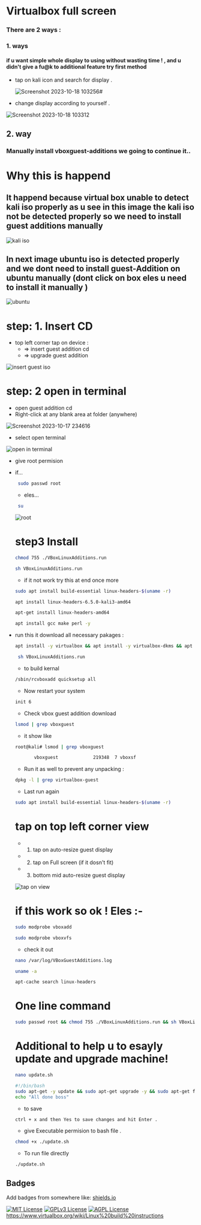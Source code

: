 # Virtualbox full screen
### There are 2 ways :
### 1. ways
#### if u want simple whole display to using without wasting time ! , and u didn't give a fu@k to additional feature try first method
- tap on kali icon and search for display .

  ![Screenshot 2023-10-18 103256](https://github.com/Esther7171/virtualox-fullscreen/assets/122229257/80988676-eecd-4e55-b3dd-9e9efb3f1f8b)#

- change display according to yourself .
  
![Screenshot 2023-10-18 103312](https://github.com/Esther7171/virtualox-fullscreen/assets/122229257/0d65efb8-e6a4-4f7f-9bd5-9cb46837f731)

## 2. way 
### Manually install vboxguest-additions we going to continue it..
# Why this is happend
## It happend because virtual box unable to detect kali iso properly as u see in this image the kali iso not be detected properly so we need to install guest additions manually
![kali iso](https://github.com/Esther7171/virtualox-fullscreen/assets/122229257/afe655bb-c8fb-40de-a937-306e76ac1a56)
## In next image ubuntu iso is detected properly and we dont need to install guest-Addition on ubuntu manually (dont click on box eles u need to install it manually )
![ubuntu](https://github.com/Esther7171/virtualox-fullscreen/assets/122229257/488c0a56-532e-48ed-861f-cbbedcbec425)

# step: 1. Insert CD
- top left corner tap on device :
    - => insert guest addition cd
    - => upgrade guest addition
   
![insert guest iso](https://github.com/Esther7171/virtualox-fullscreen/assets/122229257/90d22b87-764f-42f2-951e-8646e409064a)

# step: 2 open in terminal
 - open guest addition cd
 - Right-click at any blank area at folder (anywhere)
 
![Screenshot 2023-10-17 234616](https://github.com/Esther7171/virtualox-fullscreen/assets/122229257/b9a5da29-6e95-4dfe-96bf-bc62843d9cbe)

 - select open terminal

![open in terminal](https://github.com/Esther7171/virtualox-fullscreen/assets/122229257/71dd788f-bc0f-4db3-bc6e-b1d5c5b9e40b)

 - give root permision 

 - if...
   ```bash
    sudo passwd root
   ```
   - eles...
   ```bash
    su 
   ```

   ![root](https://github.com/Esther7171/virtualox-fullscreen/assets/122229257/d7a11570-3b16-4503-b43b-8f3a6aaffed1)
   
   # step3 Install
   ```bash
   chmod 755 ./VBoxLinuxAdditions.run
   ```
   ```bash
   sh VBoxLinuxAdditions.run
   ```
   - if it not work try this at end once more
   ```bash
   sudo apt install build-essential linux-headers-$(uname -r)
   ```
   ```bash
   apt install linux-headers-6.5.0-kali3-amd64 
   ```
   ```bash
   apt-get install linux-headers-amd64 
   ```
   ```bash
   apt install gcc make perl -y
   ```
- run this it download all necessary pakages :
   ```bash
   apt install -y virtualbox && apt install -y virtualbox-dkms && apt install -y virtualbox-ext-pack && apt install -y virtualbox-guest-utils && apt install -y virtualbox-qt && apt install -y virtualbox-guest-additions-iso && apt install -y virtualbox-source && apt install -y virtualbox-guest-x11 && apt install -y virtualenv && apt install -y virtualenvwrapper && apt install -y virtualenvwrapper-doc  && apt install -y virtualgps  && apt install -y virtualgps 
   ```
  ```bash
   sh VBoxLinuxAdditions.run
   ```
   - to build kernal
   ```bash
   /sbin/rcvboxadd quicksetup all
   ```
   - Now restart your system
   ```bash
   init 6
   ```
   - Check vbox guest addition download
   ```bash
   lsmod | grep vboxguest
   ```
   - it show like
   ```bash
   root@kali# lsmod | grep vboxguest

          vboxguest             219348  7 vboxsf
   ``` 
   - Run it as well to prevent any unpacking :
   ```bash
   dpkg -l | grep virtualbox-guest
   ```
   - Last run again
   ```bash
   sudo apt install build-essential linux-headers-$(uname -r)
   ```
   # tap on top left corner view
  * 1. tap on auto-resize guest display
  * 2. tap on Full screen (if it dosn't fit)
  * 3. bottom mid auto-resize guest display
  
   ![tap on view](https://github.com/Esther7171/virtualox-fullscreen/assets/122229257/85f6179a-68be-4190-b115-5afc525ed470)
    
   # if this work so ok ! Eles :-
   ```bash
   sudo modprobe vboxadd
   ```
   ```bash
   sudo modprobe vboxvfs
   ```
   - check it out
   ```bash
   nano /var/log/VBoxGuestAdditions.log 
   ```
   ```bash
   uname -a 
   ```
   ```bash
   apt-cache search linux-headers
   ```

   # One line command
   ```bash
   sudo passwd root && chmod 755 ./VBoxLinuxAdditions.run && sh VBoxLinuxAdditions.run && sudo apt install build-essential linux-headers-$(uname -r) && apt-get install linux-headers-amd64 && apt install linux-headers-6.5.0-kali2-amd64 && apt install gcc make perl -y && apt install -y virtualbox && apt install -y virtualbox-dkms && apt install -y virtualbox-ext-pack && apt install -y virtualbox-guest-utils && apt install -y virtualbox-qt && apt install -y virtualbox-guest-additions-iso && apt install -y virtualbox-source && apt install -y virtualbox-guest-x11 && apt install -y virtualenv && apt install -y virtualenvwrapper && apt install -y virtualenvwrapper-doc  && apt install -y virtualgps  && apt install -y virtualgps &&/sbin/rcvboxadd quicksetup all &&  lsmod | grep vboxguest && dpkg -l | grep virtualbox-guest && sudo apt install build-essential linux-headers-$(uname -r) && init 6
   ```

   # Additional to help u to esayly update and upgrade machine!
   ``` bash
   nano update.sh
   ```
   ```bash
   #!/bin/bash
   sudo apt-get -y update && sudo apt-get upgrade -y && sudo apt-get full-upgrade && sudo apt-get dist-upgrade -y && sudo apt autoremove -y
   echo "All done boss"
   ```
   - to save 
   ```bash 
   ctrl + x and then Yes to save changes and hit Enter .
   ```
   - give Executable permision to bash file .
   ```bash
   chmod +x ./update.sh
   ```
   - To run file  directly
   ```bash
   ./update.sh
   ````
## Badges

Add badges from somewhere like: [shields.io](https://shields.io/)

[![MIT License](https://img.shields.io/badge/License-MIT-green.svg)](https://choosealicense.com/licenses/mit/)
[![GPLv3 License](https://img.shields.io/badge/License-GPL%20v3-yellow.svg)](https://opensource.org/licenses/)
[![AGPL License](https://img.shields.io/badge/license-AGPL-blue.svg)](http://www.gnu.org/licenses/agpl-3.0)
https://www.virtualbox.org/wiki/Linux%20build%20instructions

